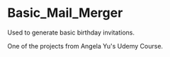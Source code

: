 # Basic_Mail_Merger
Used to generate basic birthday invitations.

One of the projects from Angela Yu's Udemy Course.
